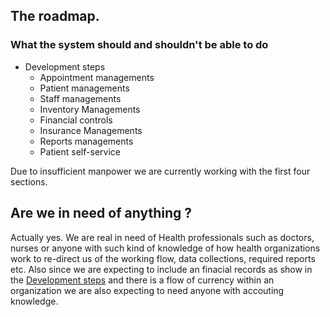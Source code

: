 ## The roadmap.

### What the system should and shouldn't be able to do

- Development steps
  - Appointment managements
  - Patient managements
  - Staff managements
  - Inventory Managements
  - Financial controls
  - Insurance Managements
  - Reports managements
  - Patient self-service

Due to insufficient manpower we are currently working with the first four sections.

## Are we in need of anything ?

Actually yes. We are real in need of Health professionals such as doctors, nurses or anyone with such kind of knowledge of how health organizations work to re-direct us of the working flow, data collections, required reports etc. Also since we are expecting to include an finacial records as show in the [Development steps](what-the-system-should-and-shouldn't-be-able-to-do) and there is a flow of currency within an organization we are also expecting to need anyone with accouting knowledge.
